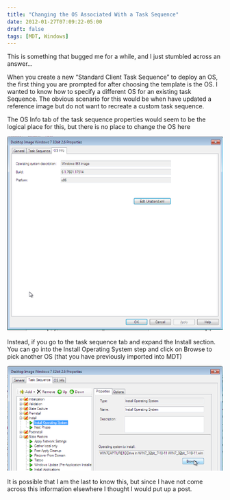 ```yaml
---
title: "Changing the OS Associated With a Task Sequence"
date: 2012-01-27T07:09:22-05:00
draft: false
tags: [MDT, Windows]
---
```


This is something that bugged me for a while, and I just stumbled across an answer…

When you create a new “Standard Client Task Sequence” to deploy an OS, the first thing you are prompted for after choosing the template is the OS.  I wanted to know how to specify a different OS for an existing task Sequence.   The obvious scenario for this would be when have updated a reference image but do not want to recreate a custom task sequence.

The OS Info tab of the task sequence properties would seem to be the logical place for this, but there is no place to change the OS here

![OS Info Tab](OSInfo.png "OS Info Tab")

Instead, if you go to the task sequence tab and expand the Install section.  You can go into the Install Operating System step and click on Browse to pick another OS (that you have previously imported into MDT)

![Task Sequence Tab](TaskSequence.png "Task Sequence Tab")

It is possible that I am the last to know this, but since I have not come across this information elsewhere I thought I would put up a post.